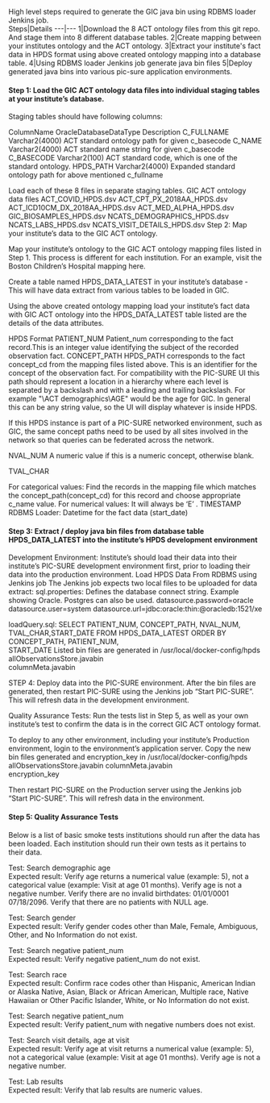 High level steps required to generate the GIC java bin using RDBMS loader Jenkins job.  
Steps|Details
---|---
1|Download the 8 ACT ontology files from this git repo. And stage them into 8 different database tables.
2|Create mapping between your institutes ontology and the ACT ontology.
3|Extract your institute's fact data in HPDS format using above created ontology mapping into a database table.
4|Using RDBMS loader Jenkins job generate java bin files
5|Deploy generated java bins into various pic-sure application environments.

#### Step 1: Load the GIC ACT ontology data files into individual staging tables at your institute’s database. 
Staging tables should have following columns:
 
ColumnName
OracleDatabaseDataType
Description
C_FULLNAME
Varchar2(4000)
ACT standard ontology path for given c_basecode
C_NAME
Varchar2(4000)
ACT standard name string for given c_basecode
C_BASECODE
Varchar2(100)
ACT standard code, which is one of the standard ontology.
HPDS_PATH
Varchar2(4000)
Expanded standard ontology path for above mentioned c_fullname

 
Load each of these 8 files in separate staging tables.
GIC ACT ontology data files
ACT_COVID_HPDS.dsv
ACT_CPT_PX_2018AA_HPDS.dsv
ACT_ICD10CM_DX_2018AA_HPDS.dsv
ACT_MED_ALPHA_HPDS.dsv
GIC_BIOSAMPLES_HPDS.dsv
NCATS_DEMOGRAPHICS_HPDS.dsv
NCATS_LABS_HPDS.dsv
NCATS_VISIT_DETAILS_HPDS.dsv
Step 2: Map your institute’s data to the GIC ACT ontology.


Map your institute’s ontology to the GIC ACT ontology mapping files listed in Step 1. This process is different for each institution. For an example, visit the  Boston Children’s Hospital mapping here.


Create a table named HPDS_DATA_LATEST in your institute’s database - This will have data extract from various tables to be loaded in GIC.


Using the above created ontology mapping load your institute’s fact data with GIC ACT ontology into the HPDS_DATA_LATEST table listed are the details of the data attributes.

 HPDS Format
PATIENT_NUM
Patient_num corresponding to the fact record.This is an integer value identifying the subject of the recorded observation fact.
CONCEPT_PATH
HPDS_PATH corresponds to the fact concept_cd from the mapping files listed above. This is an identifier for the concept of the observation fact. For compatibility with the PIC-SURE UI this path should represent a location in a hierarchy where each level is separated by a backslash and with a leading and trailing backslash. For example "\ACT demographics\AGE\" would be the age for GIC. In general this can be any string value, so the UI will display whatever is inside HPDS. 

If this HPDS instance is part of a PIC-SURE networked environment, such as GIC, the same concept paths need to be used by all sites involved in the network so that queries can be federated across the network.


NVAL_NUM
A numeric value if this is a numeric concept, otherwise blank.
 
TVAL_CHAR
 
For categorical values: Find the records in the mapping file which matches the concept_path(concept_cd)  for this record and choose appropriate c_name value. For numerical values: It will always be ‘E’ .
TIMESTAMP
RDBMS Loader: Datetime for the fact data (start_date)

 
#### Step 3: Extract / deploy java bin files from database table HPDS_DATA_LATEST into the institute’s HPDS development environment
Development Environment: Institute’s should load their data into their institute’s PIC-SURE development environment first, prior to loading their data into the production environment. 
Load HPDS Data From RDBMS using Jenkins job
The Jenkins job expects two local files to be uploaded for data extract:
sql.properties: Defines the database connect string. 
Example showing Oracle.  Postgres can also be used. 
datasource.password=oracle
datasource.user=system
datasource.url=jdbc:oracle:thin:@oracledb:1521/xe
 
loadQuery.sql:
SELECT PATIENT_NUM, CONCEPT_PATH, NVAL_NUM, TVAL_CHAR,START_DATE 
           FROM HPDS_DATA_LATEST 
           ORDER BY CONCEPT_PATH, PATIENT_NUM,    
           START_DATE
Listed bin files are generated in /usr/local/docker-config/hpds
allObservationsStore.javabin  
columnMeta.javabin  
 
STEP 4: Deploy data into the PIC-SURE environment. 
After the bin files are generated, then restart PIC-SURE using the Jenkins job “Start PIC-SURE”. This will refresh data in the development environment.
 
Quality Assurance Tests: Run the tests list in Step 5, as well as your own institute’s test to confirm the data is in the correct GIC ACT ontology format. 
 
To deploy to any other environment, including your institute’s Production environment, login to the environment’s application server. Copy the new bin files generated and encryption_key  in /usr/local/docker-config/hpds
allObservationsStore.javabin 
columnMeta.javabin  
encryption_key
 
Then restart PIC-SURE on the Production server using the Jenkins job “Start PIC-SURE”. This will refresh data in the environment.
 
 
#### Step 5: Quality Assurance Tests <br>
Below is a list of basic smoke tests institutions should run after the data has been loaded.  Each institution should run their own tests as it pertains to their data. 

Test: Search demographic age<br>
Expected result: Verify age returns a numerical value (example: 5), not a categorical value (example: Visit at age 01 months). Verify age is not a negative number. Verify there are no invalid birthdates: 01/01/0001 07/18/2096. Verify that there are no patients with NULL age.

Test: Search gender<br>
Expected result: Verify gender codes other than Male, Female, Ambiguous, Other, and No Information do not exist.

Test: Search negative patient_num<br>
Expected result: Verify negative patient_num do not exist.

Test: Search race<br>
Expected result: Confirm race codes other than Hispanic, American Indian or Alaska Native, Asian, Black or African American, Multiple race, Native Hawaiian or Other Pacific Islander, White, or No Information do not exist. 

Test: Search negative patient_num<br>
Expected result: Verify patient_num with negative numbers does not exist.

Test: Search visit details, age at visit<br>
Expected result: Verify age at visit returns a numerical value (example: 5), not a categorical value (example: Visit at age 01 months). Verify age is not a negative number. 

Test: Lab results <br>
Expected result: Verify that lab results are numeric values. 




